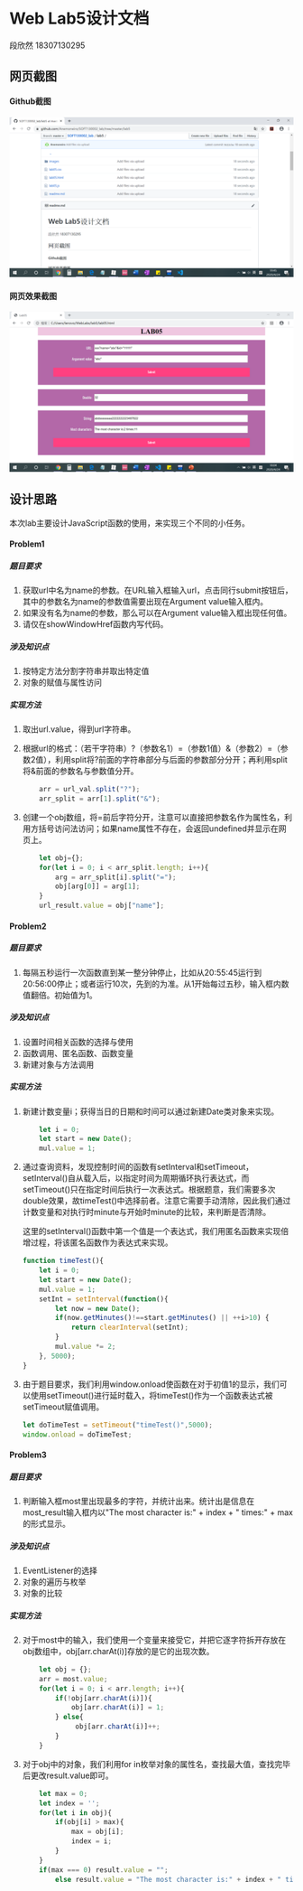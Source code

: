 # Web Lab5设计文档

段欣然 18307130295



## 网页截图

#### Github截图
![](images/githubimg.png)



#### 网页效果截图

![](images/pageimg.png)



## 设计思路

本次lab主要设计JavaScript函数的使用，来实现三个不同的小任务。



#### Problem1

##### 题目要求

1. 获取url中名为name的参数。在URL输入框输入url，点击同行submit按钮后，其中的参数名为name的参数值需要出现在Argument value输入框内。
2. 如果没有名为name的参数，那么可以在Argument value输入框出现任何值。
3. 请仅在showWindowHref函数内写代码。

##### 涉及知识点

1. 按特定方法分割字符串并取出特定值
2. 对象的赋值与属性访问

##### 实现方法

1. 取出url.value，得到url字符串。

2. 根据url的格式：（若干字符串）?（参数名1）=（参数1值）&（参数2）=（参数2值），利用split将?前面的字符串部分与后面的参数部分分开；再利用split将&前面的参数名与参数值分开。

   ```javascript
       arr = url_val.split("?");
       arr_split = arr[1].split("&");
   ```

3. 创建一个obj数组，将=前后字符分开，注意可以直接把参数名作为属性名，利用方括号访问法访问；如果name属性不存在，会返回undefined并显示在网页上。

   ```javascript
       let obj={};
       for(let i = 0; i < arr_split.length; i++){
           arg = arr_split[i].split("=");
           obj[arg[0]] = arg[1];
       }
       url_result.value = obj["name"];
   ```



#### Problem2

##### 题目要求

1. 每隔五秒运行一次函数直到某一整分钟停止，比如从20:55:45运行到20:56:00停止；或者运行10次，先到的为准。从1开始每过五秒，输入框内数值翻倍。初始值为1。

##### 涉及知识点

1. 设置时间相关函数的选择与使用
2. 函数调用、匿名函数、函数变量
3. 新建对象与方法调用

##### 实现方法

1. 新建计数变量i；获得当日的日期和时间可以通过新建Date类对象来实现。

   ```javascript
       let i = 0;
       let start = new Date();
       mul.value = 1;
   ```

2. 通过查询资料，发现控制时间的函数有setInterval和setTimeout，setInterval()自从载入后，以指定时间为周期循环执行表达式，而setTimeout()只在指定时间后执行一次表达式。根据题意，我们需要多次double效果，故timeTest()中选择前者。注意它需要手动清除，因此我们通过计数变量和对执行时minute与开始时minute的比较，来判断是否清除。

   这里的setInterval()函数中第一个值是一个表达式，我们用匿名函数来实现倍增过程，将该匿名函数作为表达式来实现。

   ```javascript
   function timeTest(){
       let i = 0;
       let start = new Date();
       mul.value = 1;
       setInt = setInterval(function(){
           let now = new Date();
           if(now.getMinutes()!==start.getMinutes() || ++i>10) {
               return clearInterval(setInt);
           }
           mul.value *= 2;
       }, 5000);
   }
   ```

3. 由于题目要求，我们利用window.onload使函数在对于初值1的显示，我们可以使用setTimeout()进行延时载入，将timeTest()作为一个函数表达式被setTimeout赋值调用。

   ```javascript
   let doTimeTest = setTimeout("timeTest()",5000);
   window.onload = doTimeTest;
   ```



#### Problem3

##### 题目要求

1. 判断输入框most里出现最多的字符，并统计出来。统计出是信息在most_result输入框内以"The most character is:" + index + " times:" + max的形式显示。

##### 涉及知识点

1. EventListener的选择
2. 对象的遍历与枚举
3. 对象的比较

##### 实现方法

2. 对于most中的输入，我们使用一个变量来接受它，并把它逐字符拆开存放在obj数组中，obj[arr.charAt(i)]存放的是它的出现次数。

   ```javascript
       let obj = {};
       arr = most.value; 
       for(let i = 0; i < arr.length; i++){
           if(!obj[arr.charAt(i)]){
               obj[arr.charAt(i)] = 1;  
           } else{
                obj[arr.charAt(i)]++;
           }
       }
   ```
3. 对于obj中的对象，我们利用for in枚举对象的属性名，查找最大值，查找完毕后更改result.value即可。

   ```javascript
       let max = 0;
       let index = '';
       for(let i in obj){
           if(obj[i] > max){
               max = obj[i];
               index = i;
           }
       }
       if(max === 0) result.value = "";
           else result.value = "The most character is:" + index + " times:" + max;
   ```

